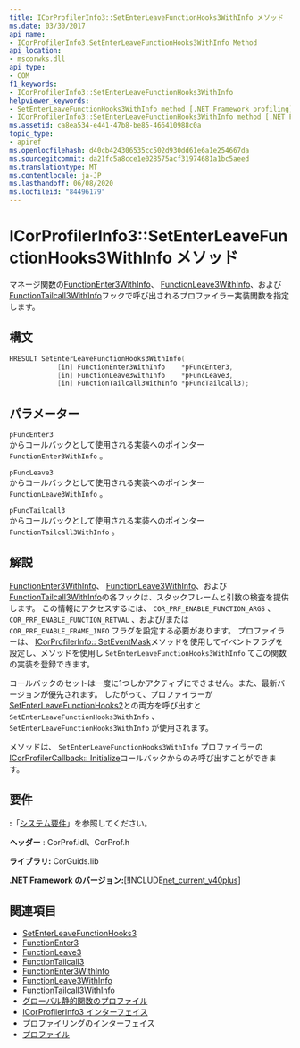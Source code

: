 ```yaml
---
title: ICorProfilerInfo3::SetEnterLeaveFunctionHooks3WithInfo メソッド
ms.date: 03/30/2017
api_name:
- ICorProfilerInfo3.SetEnterLeaveFunctionHooks3WithInfo Method
api_location:
- mscorwks.dll
api_type:
- COM
f1_keywords:
- ICorProfilerInfo3::SetEnterLeaveFunctionHooks3WithInfo
helpviewer_keywords:
- SetEnterLeaveFunctionHooks3WithInfo method [.NET Framework profiling]
- ICorProfilerInfo3::SetEnterLeaveFunctionHooks3WithInfo method [.NET Framework profiling]
ms.assetid: ca8ea534-e441-47b8-be85-466410988c0a
topic_type:
- apiref
ms.openlocfilehash: d40cb424306535cc502d930dd61e6a1e254667da
ms.sourcegitcommit: da21fc5a8cce1e028575acf31974681a1bc5aeed
ms.translationtype: MT
ms.contentlocale: ja-JP
ms.lasthandoff: 06/08/2020
ms.locfileid: "84496179"
---
```

# <a name="icorprofilerinfo3setenterleavefunctionhooks3withinfo-method"></a>ICorProfilerInfo3::SetEnterLeaveFunctionHooks3WithInfo メソッド
マネージ関数の[FunctionEnter3WithInfo](functionenter3withinfo-function.md)、 [FunctionLeave3WithInfo](functionleave3withinfo-function.md)、および[FunctionTailcall3WithInfo](functiontailcall3withinfo-function.md)フックで呼び出されるプロファイラー実装関数を指定します。  
  
## <a name="syntax"></a>構文  
  
```cpp  
HRESULT SetEnterLeaveFunctionHooks3WithInfo(  
            [in] FunctionEnter3WithInfo    *pFuncEnter3,  
            [in] FunctionLeave3withInfo    *pFuncLeave3,  
            [in] FunctionTailcall3WithInfo *pFuncTailcall3);  
```  
  
## <a name="parameters"></a>パラメーター  
 `pFuncEnter3`  
 からコールバックとして使用される実装へのポインター `FunctionEnter3WithInfo` 。  
  
 `pFuncLeave3`  
 からコールバックとして使用される実装へのポインター `FunctionLeave3WithInfo` 。  
  
 `pFuncTailcall3`  
 からコールバックとして使用される実装へのポインター `FunctionTailcall3WithInfo` 。  
  
## <a name="remarks"></a>解説  
 [FunctionEnter3WithInfo](functionenter3withinfo-function.md)、 [FunctionLeave3WithInfo](functionleave3withinfo-function.md)、および[FunctionTailcall3WithInfo](functiontailcall3withinfo-function.md)の各フックは、スタックフレームと引数の検査を提供します。 この情報にアクセスするには、 `COR_PRF_ENABLE_FUNCTION_ARGS` 、 `COR_PRF_ENABLE_FUNCTION_RETVAL` 、および/または `COR_PRF_ENABLE_FRAME_INFO` フラグを設定する必要があります。 プロファイラーは、 [ICorProfilerInfo:: SetEventMask](icorprofilerinfo-seteventmask-method.md)メソッドを使用してイベントフラグを設定し、メソッドを使用し `SetEnterLeaveFunctionHooks3WithInfo` てこの関数の実装を登録できます。  
  
 コールバックのセットは一度に1つしかアクティブにできません。また、最新バージョンが優先されます。 したがって、プロファイラーが[SetEnterLeaveFunctionHooks2](icorprofilerinfo2-setenterleavefunctionhooks2-method.md)との両方を呼び出すと `SetEnterLeaveFunctionHooks3WithInfo` 、 `SetEnterLeaveFunctionHooks3WithInfo` が使用されます。  
  
 メソッドは、 `SetEnterLeaveFunctionHooks3WithInfo` プロファイラーの[ICorProfilerCallback:: Initialize](icorprofilercallback-initialize-method.md)コールバックからのみ呼び出すことができます。  
  
## <a name="requirements"></a>要件  
 **:**「[システム要件](../../get-started/system-requirements.md)」を参照してください。  
  
 **ヘッダー** : CorProf.idl、CorProf.h  
  
 **ライブラリ:** CorGuids.lib  
  
 **.NET Framework のバージョン:**[!INCLUDE[net_current_v40plus](../../../../includes/net-current-v40plus-md.md)]  
  
## <a name="see-also"></a>関連項目

- [SetEnterLeaveFunctionHooks3](icorprofilerinfo3-setenterleavefunctionhooks3-method.md)
- [FunctionEnter3](functionenter3-function.md)
- [FunctionLeave3](functionleave3-function.md)
- [FunctionTailcall3](functiontailcall3-function.md)
- [FunctionEnter3WithInfo](functionenter3withinfo-function.md)
- [FunctionLeave3WithInfo](functionleave3withinfo-function.md)
- [FunctionTailcall3WithInfo](functiontailcall3withinfo-function.md)
- [グローバル静的関数のプロファイル](profiling-global-static-functions.md)
- [ICorProfilerInfo3 インターフェイス](icorprofilerinfo3-interface.md)
- [プロファイリングのインターフェイス](profiling-interfaces.md)
- [プロファイル](index.md)
